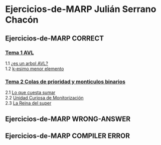 # Ejercicios-de-MARP Julián Serrano Chacón  

## Ejercicios-de-MARP CORRECT  
### [Tema 1 AVL](./Tema%201%20AVL)  
1.1 [¿es un arbol AVL?](./Tema%201/Ejercicio%201.1%20es%20un%20arbol%20AVL)  
1.2 [k-esimo menor elemento](./Tema%201/Ejercicio%201.2%20k-esimo%20menor%20elemento)  

### [Tema 2 Colas de prioridad y monticulos binarios](./Tema%202%20Colas%20de%20priorida%20y%20Monticulos%20binarios)  
2.1 [Lo que cuesta sumar](./Tema%202%20Colas%20de%20priorida%20y%20Monticulos%20binarios/2.1%20Lo%20que%20cuesta%20sumar)  
2.2 [Unidad Curiosa de Monitorización](./Tema%202%20Colas%20de%20priorida%20y%20Monticulos%20binarios/2.2%20Unidad%20Curiosa%20de%20Monitorización)  
2.3 [La Reina del super](./Tema%202%20Colas%20de%20priorida%20y%20Monticulos%20binarios/2.3%20Reina%20del%20súper)      

## Ejercicios-de-MARP WRONG-ANSWER  

## Ejercicios-de-MARP COMPILER ERROR  

